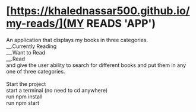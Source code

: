 # [https://khalednassar500.github.io/my-reads/](MY READS 'APP')
An application that displays my books in three categories.<br />
__.Currently Reading<br />
__.Want to Read<br />
__.Read<br />
and give the user ability to search for different books and put them in any one of three categories.<br />
<br />
Start the project<br />
start a terminal (no need to cd anywhere)<br />
run npm install<br />
run npm start<br />

